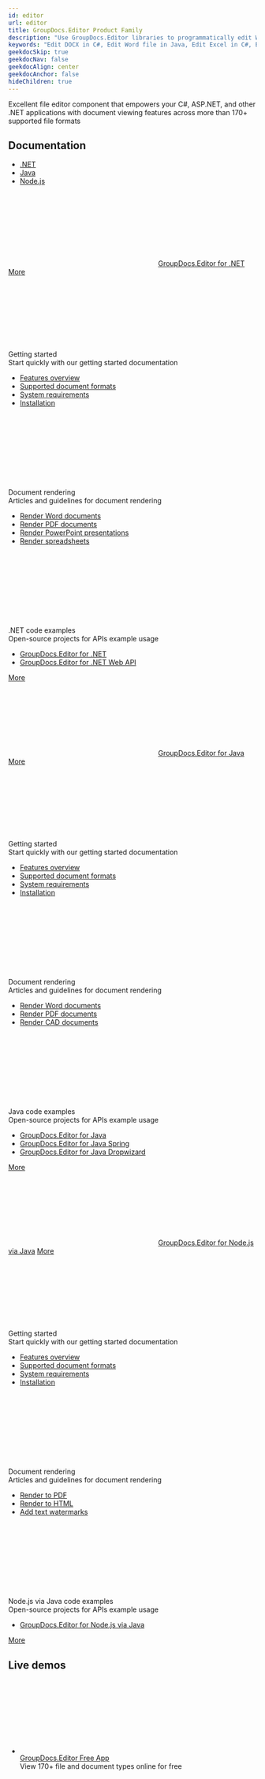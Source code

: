 ```yaml
---
id: editor
url: editor
title: GroupDocs.Editor Product Family
description: "Use GroupDocs.Editor libraries to programmatically edit Word documents, Excel spreadsheets and PowerPoint presentations"
keywords: "Edit DOCX in C#, Edit Word file in Java, Edit Excel in C#, Edit PowerPoint in Java" 
geekdocSkip: true
geekdocNav: false
geekdocAlign: center
geekdocAnchor: false
hideChildren: true
---
```



<div class="gdoc-list-descr">
Excellent file editor component that empowers your C#, ASP.NET, and other .NET applications with document viewing features across more than 170+ supported file formats
</div>

<h2 class="gdoc-product-title">Documentation</h2>

<div class="gdoc-platform-links">
<ul >
<li><a href="#editor_net">.NET</a></li>
<li><a href="#editor_java">Java</a></li>
<li><a href="#editor_nodejs-java">Node.js</a></li>
</ul>
</div>


<div class="gdoc-platforms">
<div class="gdoc-platform">
     <a id="editor_net"></a>
        <div class="gdoc-platform__header">
            <svg class="gdoc-platform__header-icon"><use xlink:href="/img/groupdocs-stack.svg#net"></use></svg>
            <a class="gdoc-platform__header-title"  href='/editor/net/'>GroupDocs.Editor for .NET</a>
            <a class="gdoc-platform__header-btn"  href='/editor/net/'>More</a>
        </div>
        <div class="gdoc-platform__cols">
            <div class="gdoc-platform__col">
                <div class="gdoc-platform__col-title">
                <svg class="gdoc-platform__col-icon"><use xlink:href="/img/groupdocs-stack.svg#time"></use></svg>
                <div>Getting started</div></div>
                <div class="gdoc-platform__col-descr">Start quickly with our getting started documentation</div>
                <ul class="gdoc-platform__col-links">
                <li> <a href='/editor/net/features-overview/'>Features overview</a></li>
                <li> <a href='/editor/net/supported-document-formats/'>Supported document formats</a></li>
                <li> <a href='/editor/net/system-requirements/'>System requirements</a></li>
                <li> <a href='/editor/net/installation/'>Installation</a></li>
                </ul>
            </div>
            <div class="gdoc-platform__col">
                    <div class="gdoc-platform__col-title">
                    <svg class="gdoc-platform__col-icon"><use xlink:href="/img/groupdocs-stack.svg#document"></use></svg>
                    <div>Document rendering</div></div>
                    <div class="gdoc-platform__col-descr">Articles and guidelines for  document rendering</div>
                    <ul class="gdoc-platform__col-links">
                    <li> <a href='/editor/net/render-word-documents/'>Render Word documents</a></li>
                    <li> <a href='/editor/net/render-pdf-documents/'>Render PDF documents</a></li>
                    <li> <a href='/editor/net/render-presentations/'>Render PowerPoint presentations</a></li>
                    <li> <a href='/editor/net/render-excel-and-apple-numbers-spreadsheets/'>Render spreadsheets</a></li>
                    </ul>
                    </div>
            <div class="gdoc-platform__col">
                    <div class="gdoc-platform__col-title">
                    <svg class="gdoc-platform__col-icon"><use xlink:href="/img/groupdocs-stack.svg#git-big"></use></svg>
                    <div>.NET code examples</div></div>
                    <div class="gdoc-platform__col-descr">Open-source projects for APIs example usage</div>
                    <ul class="gdoc-platform__col-links gdoc-platform__col-links--alt">
                    <li> <a href='https://github.com/groupdocs-editor/GroupDocs.Editor-for-.NET'>GroupDocs.Editor for .NET</a></li>
                    <li> <a href='https://github.com/groupdocs-editor/GroupDocs.Editor-for-.NET-UI/tree/master/samples/GroupDocs.Editor.UI.RestFulApi'>GroupDocs.Editor for .NET Web API</a></li>
                    </ul>
            </div>
        </div>
        <div class="gdoc-platform__footer">
            <a class="gdoc-platform__footer-btn"  href='/editor/net/'>More</a>
        </div>
    </div>
    <div class="gdoc-platform">
    <a id="editor_java"></a>
        <div class="gdoc-platform__header">
            <svg class="gdoc-platform__header-icon"><use xlink:href="/img/groupdocs-stack.svg#java"></use></svg>
            <a class="gdoc-platform__header-title"  href='/editor/java/'>GroupDocs.Editor for Java</a>
            <a class="gdoc-platform__header-btn"  href='/editor/java/'>More</a>
        </div>
        <div class="gdoc-platform__cols">
            <div class="gdoc-platform__col">
                <div class="gdoc-platform__col-title">
                <svg class="gdoc-platform__col-icon"><use xlink:href="/img/groupdocs-stack.svg#time"></use></svg>
                <div>Getting started</div></div>
                <div class="gdoc-platform__col-descr">Start quickly with our getting started documentation</div>
                <ul class="gdoc-platform__col-links">
                <li> <a href='/editor/java/features-overview/'>Features overview</a></li>
                            <li> <a href='/editor/java/supported-document-formats/'>Supported document formats</a></li>
                            <li> <a href='/editor/java/system-requirements/'>System requirements</a></li>
                            <li> <a href='/editor/java/installation/'>Installation</a></li>
                </ul>
            </div>
            <div class="gdoc-platform__col">
                    <div class="gdoc-platform__col-title">
                    <svg class="gdoc-platform__col-icon"><use xlink:href="/img/groupdocs-stack.svg#document"></use></svg>
                    <div>Document rendering</div></div>
                    <div class="gdoc-platform__col-descr">Articles and guidelines for  document rendering</div>
                    <ul class="gdoc-platform__col-links">
                <li> <a href='/editor/java/how-to-view-word-documents-using-java/'>Render Word documents</a></li>
                    <li> <a href='/editor/java/how-to-view-pdf-documents-using-java/'>Render PDF documents</a></li>
                    <li> <a href='/editor/java/how-to-view-cad-documents-using-java/'>Render CAD documents</a></li>
                    </ul>
                    </div>
            <div class="gdoc-platform__col">
                    <div class="gdoc-platform__col-title">
                    <svg class="gdoc-platform__col-icon"><use xlink:href="/img/groupdocs-stack.svg#git-big"></use></svg>
                    <div>Java code examples</div></div>
                    <div class="gdoc-platform__col-descr">Open-source projects for APIs example usage</div>
                    <ul class="gdoc-platform__col-links gdoc-platform__col-links--alt">
                    <li> <a href='https://github.com/groupdocs-editor/GroupDocs.Editor-for-Java'>GroupDocs.Editor for Java</a></li>
                    <li> <a href='https://github.com/groupdocs-editor/GroupDocs.Editor-for-Java/tree/master/Demos/Spring'>GroupDocs.Editor for Java Spring</a></li>
                    <li> <a href='https://github.com/groupdocs-editor/GroupDocs.Editor-for-Java/tree/master/Demos/Dropwizard'>GroupDocs.Editor for Java Dropwizard</a></li>
                    </ul>
            </div>
        </div>
        <div class="gdoc-platform__footer">
            <a class="gdoc-platform__footer-btn"  href='/editor/java/'>More</a>
        </div>
    </div>
    <div class="gdoc-platform">
    <a id="editor_nodejs-java"></a>
        <div class="gdoc-platform__header">
            <svg class="gdoc-platform__header-icon"><use xlink:href="/img/groupdocs-stack.svg#nodejs"></use></svg>
            <a class="gdoc-platform__header-title"  href='/editor/nodejs-java/'>GroupDocs.Editor for Node.js via Java</a>
            <a class="gdoc-platform__header-btn"  href='/editor/nodejs-java/'>More</a>
        </div>
        <div class="gdoc-platform__cols">
            <div class="gdoc-platform__col">
                <div class="gdoc-platform__col-title">
                <svg class="gdoc-platform__col-icon"><use xlink:href="/img/groupdocs-stack.svg#time"></use></svg>
                <div>Getting started</div></div>
                <div class="gdoc-platform__col-descr">Start quickly with our getting started documentation</div>
                <ul class="gdoc-platform__col-links">
                <li> <a href='/editor/nodejs-java/features-overview/'>Features overview</a></li>
                            <li> <a href='/editor/nodejs-java/supported-document-formats/'>Supported document formats</a></li>
                            <li> <a href='/editor/nodejs-java/system-requirements/'>System requirements</a></li>
                            <li> <a href='/editor/nodejs-java/installation/'>Installation</a></li>
                </ul>
            </div>
            <div class="gdoc-platform__col">
                    <div class="gdoc-platform__col-title">
                    <svg class="gdoc-platform__col-icon"><use xlink:href="/img/groupdocs-stack.svg#document"></use></svg>
                    <div>Document rendering</div></div>
                    <div class="gdoc-platform__col-descr">Articles and guidelines for  document rendering</div>
                    <ul class="gdoc-platform__col-links">
                <li> <a href='/editor/nodejs-java/rendering-to-pdf/'>Render to PDF</a></li>
                    <li> <a href='/editor/nodejs-java/rendering-to-html/'>Render to HTML</a></li>
                    <li> <a href='/editor/nodejs-java/add-text-watermark/'>Add text watermarks</a></li>
                    </ul>
                    </div>
            <div class="gdoc-platform__col">
                    <div class="gdoc-platform__col-title">
                    <svg class="gdoc-platform__col-icon"><use xlink:href="/img/groupdocs-stack.svg#git-big"></use></svg>
                    <div>Node.js via Java code examples</div></div>
                    <div class="gdoc-platform__col-descr">Open-source projects for APIs example usage</div>
                    <ul class="gdoc-platform__col-links gdoc-platform__col-links--alt">
                    <li> <a href='https://github.com/groupdocs-editor/GroupDocs.Editor-for-Node.js-via-Java'>GroupDocs.Editor for Node.js via Java</a></li>
                    </ul>
            </div>
        </div>
        <div class="gdoc-platform__footer">
            <a class="gdoc-platform__footer-btn"  href='/editor/nodejs-java/'>More</a>
        </div>
    </div>
</div>




<h2 class="gdoc-product-title">Live demos</h2>

<div class="gdoc-product-examples">
<div class="gdoc-product-example">
<ul class="gdoc-product-example__list gdoc-product-example__list--app">
<li > 
 <svg class="gdoc-product-example__icon"><use xlink:href="/img/groupdocs-stack.svg#app"></use></svg>
<div>
<a class="gdoc-product-example__link" href="https://products.groupdocs.app/editor/total">GroupDocs.Editor Free App</a>
<div class="gdoc-product-example__descr">View 170+ file and document types online for free</div>
</div>
</li>

</ul>
</div>

</div>
